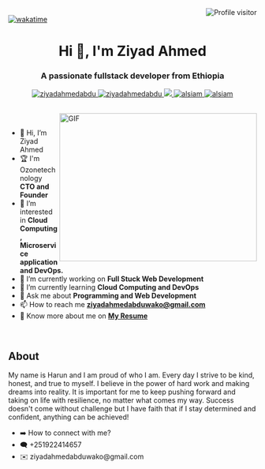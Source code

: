 
<!---
ziyadahmedabdu/ziyadahmedabdu is a ✨ special ✨ repository because its `README.md` (this file) appears on your GitHub profile.
You can click the Preview link to take a look at your changes.
--->

<a href="https://komarev.com/ghpvc/?username=ziyadahmedabdu">
  <img align="right" src="https://komarev.com/ghpvc/?username=ziyadahmedabdu&label=Visitors&color=0e75b6&style=flat" alt="Profile visitor" />
</a>


[![wakatime](https://wakatime.com/badge/user/cc882208-c983-46cb-b4f5-ed20bb5c6e07.svg)](https://wakatime.com/@cc882208-c983-46cb-b4f5-ed20bb5c6e07)




<h1 align="center">Hi 👋, I'm Ziyad Ahmed</h1>
<h3 align="center">A passionate fullstack developer from Ethiopia</h3>


<p align="center">
 <a href="https://ziyadahmedabdu.et" target="blank">
  <img src="https://img.shields.io/badge/Website-DC143C?style=for-the-badge&logo=medium&logoColor=white" alt="ziyadahmedabdu" />
 </a>
 <a href="https://linkedin.com/in/ziyadahmedabdu" target="_blank">
  <img src="https://img.shields.io/badge/LinkedIn-0077B5?style=for-the-badge&logo=linkedin&logoColor=white" alt="ziyadahmedabdu"/>
 </a>
 <!-- <a href="https://dev.to/alsiam" target="_blank">
  <img src="https://img.shields.io/badge/dev.to-0A0A0A?style=for-the-badge&logo=dev.to&logoColor=white" alt="alsiam" />
 </a> -->
 <a href="https://twitter.com/Ziyadahmedabdu1" target="_blank">
  <img src="https://img.shields.io/badge/Twitter-1DA1F2?style=for-the-badge&logo=twitter&logoColor=white" />
 </a>
 <a href="https://instagram.com/ziyadahmedabduwako" target="_blank">
  <img src="https://img.shields.io/badge/Instagram-fe4164?style=for-the-badge&logo=instagram&logoColor=white" alt="alsiam" />
 </a> 
 <a href="https://facebook.ziyadahmedabduwako" target="_blank">
  <img src="https://img.shields.io/badge/Facebook-20BEFF?&style=for-the-badge&logo=facebook&logoColor=white" alt="alsiam"  />
  </a> 
</p>
<br />

<img align="right" top="500" height="300" width="400" alt="GIF" src="https://media.giphy.com/media/SWoSkN6DxTszqIKEqv/giphy.gif">

<br />

- 👋 Hi, I’m Ziyad Ahmed
- 🏆 I'm Ozonetechnology **CTO and Founder**
- 👀 I’m interested in **Cloud Computing, Microservice application and DevOps.**
- 🔭 I’m currently working on **Full Stuck Web Development**
- 🌱 I’m currently learning **Cloud Computing and DevOps**
- 💬 Ask me about **Programming and Web Development**
- 📫 How to reach me **ziyadahmedabduwako@gmail.com**
- 📝 Know more about me on **[My Resume](https://www.canva.com/design/DAFYX1YIK4Q/lgQ3ugkEG1tEbQ8S8Wv5YA/view?utm_content=DAFYX1YIK4Q&utm_campaign=designshare&utm_medium=link&utm_source=editor)**

<br />
<H2>About</H2>
<p>My name is Harun and I am proud of who I am. Every day I strive to be kind, honest, and true to myself. I believe in the power of hard work and making dreams into reality. It is important for me to keep pushing forward and taking on life with resilience, no matter what comes my way. Success doesn't come without challenge but I have faith that if I stay determined and confident, anything can be achieved!</p>

<ul>
  <li>
    ➡️ How to connect with me?
  </li>
    <li>
      🗨 +251922414657
  </li>
    <li>
      ✉️ ziyadahmedabduwako@gmail.com
  </li>
  </ul>
